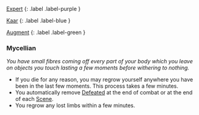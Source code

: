 
[Expert](Game/Expert-List)
{: .label .label-purple }

[Kaar](Game/Kaar)
{: .label .label-blue }

[Augment](Game/Augment-List)
{: .label .label-green }
### Mycellian
*You have small fibres coming off every part of your body which you leave on objects you touch lasting a few moments before withering to nothing.*
* If you die for any reason, you may regrow yourself anywhere you have been in the last few moments. This process takes a few minutes.
* You automatically remove [Defeated](Game/Core/Effects#Defeated) at the end of combat or at the end of each [Scene](Game/Core/Terminology#Scene).
* You regrow any lost limbs within a few minutes.

